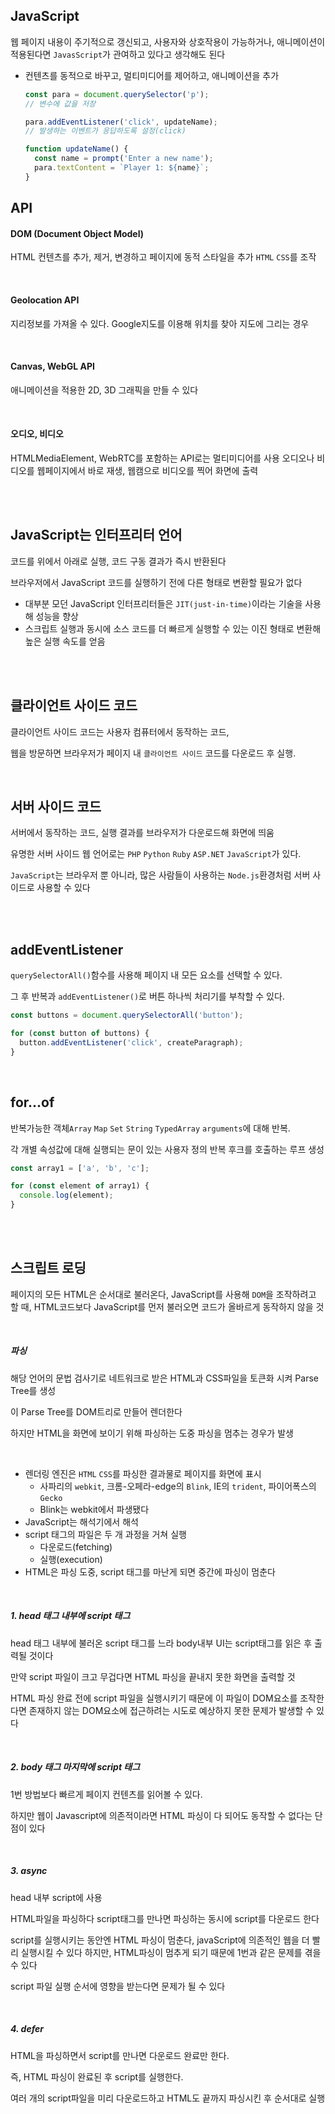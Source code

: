 ## JavaScript

웹 페이지 내용이 주기적으로 갱신되고, 사용자와 상호작용이 가능하거나, 애니메이션이 적용된다면 `JavasScript`가 관여하고 있다고 생각해도 된다

- 컨텐츠를 동적으로 바꾸고, 멀티미디어를 제어하고, 애니메이션을 추가

  ```javascript
  const para = document.querySelector('p');
  // 변수에 값을 저장
  
  para.addEventListener('click', updateName);
  // 발생하는 이벤트가 응답하도록 설정(click)
  
  function updateName() {
    const name = prompt('Enter a new name');
    para.textContent = `Player 1: ${name}`;
  }
  ```



## API

#### DOM (Document Object Model)

HTML 컨텐츠를 추가, 제거, 변경하고 페이지에 동적 스타일을 추가 `HTML` `CSS`를 조작

<br>

#### Geolocation API

지리정보를 가져올 수 있다. Google지도를 이용해 위치를 찾아 지도에 그리는 경우

<br>

#### Canvas, WebGL API

애니메이션을 적용한 2D, 3D 그래픽을 만들 수 있다

<br>

#### 오디오, 비디오

HTMLMediaElement, WebRTC를 포함하는 API로는 멀티미디어를 사용
오디오나 비디오를 웹페이지에서 바로 재생, 웹캠으로 비디오를 찍어 화면에 출력

<br>

<br>

## JavaScript는 인터프리터 언어

코드를 위에서 아래로 실행, 코드 구동 결과가 즉시 반환된다

브라우저에서 JavaScript 코드를 실행하기 전에 다른 형태로 변환할 필요가 없다

- 대부분 모던 JavaScript 인터프리터들은 `JIT(just-in-time)`이라는 기술을 사용해 성능을 향상
- 스크립트 실행과 동시에 소스 코드를 더 빠르게 실행할 수 있는 이진 형태로 변환해 높은 실행 속도를 얻음

<br>

<br>

## 클라이언트 사이드 코드

클라이언트 사이드 코드는 사용자 컴퓨터에서 동작하는 코드, 

웹을 방문하면 브라우저가 페이지 내 `클라이언트 사이드` 코드를 다운로드 후 실행. 

<br>

## 서버 사이드 코드

서버에서 동작하는 코드, 실행 결과를 브라우저가 다운로드해 화면에 띄움

유명한 서버 사이드 웹 언어로는 `PHP` `Python` `Ruby` `ASP.NET` `JavaScript`가 있다.

`JavaScript`는 브라우저 뿐 아니라, 많은 사람들이 사용하는 `Node.js`환경처럼 서버 사이드로 사용할 수 있다 

<br>

<br>

## addEventListener

`querySelectorAll()`함수를 사용해 페이지 내 모든 요소를 선택할 수 있다.

그 후 반복과 `addEventListener()`로 버튼 하나씩 처리기를 부착할 수 있다.

```javascript
const buttons = document.querySelectorAll('button');

for (const button of buttons) {
  button.addEventListener('click', createParagraph);
}
```

<br>

## for...of

반복가능한 객체`Array` `Map` `Set` `String` `TypedArray` `arguments`에 대해 반복.

각 개별 속성값에 대해 실행되는 문이 있는 사용자 정의 반복 후크를 호출하는 루프 생성

```javascript
const array1 = ['a', 'b', 'c'];

for (const element of array1) {
  console.log(element);
}
```

<br>

<br>

## 스크립트 로딩

페이지의 모든 HTML은 순서대로 불러온다, JavaScript를 사용해 `DOM`을 조작하려고 할 때, HTML코드보다 JavaScript를 먼저 불러오면 코드가 올바르게 동작하지 않을 것

<br>

##### 파싱

해당 언어의 문법 검사기로 네트워크로 받은 HTML과 CSS파일을 토큰화 시켜 Parse Tree를 생성

이 Parse Tree를 DOM트리로 만들어 렌더한다

하지만 HTML을 화면에 보이기 위해 파싱하는 도중 파싱을 멈추는 경우가 발생

<br>

- 렌더링 엔진은 `HTML` `CSS`를 파싱한 결과물로 페이지를 화면에 표시
  - 사파리의 `webkit`, 크롬-오페라-edge의 `Blink`, IE의 `trident`, 파이어폭스의 `Gecko`
  - Blink는 webkit에서 파생됐다
- JavaScript는 해석기에서 해석
- script 태그의 파일은 두 개 과정을 거쳐 실행
  - 다운로드(fetching)
  - 실행(execution)
- HTML은 파싱 도중, script 태그를 마난게 되면 중간에 파싱이 멈춘다

<br>

##### 1. head 태그 내부에 script 태그

head 태그 내부에 불러온 script 태그를 느라 body내부 UI는 script태그를 읽은 후 출력될 것이다

만약 script 파일이 크고 무겁다면 HTML 파싱을 끝내지 못한 화면을 출력할 것

HTML 파싱 완료 전에 script 파일을 실행시키기 때문에 이 파일이 DOM요소를 조작한다면 존재하지 않는 DOM요소에 접근하려는 시도로 예상하지 못한 문제가 발생할 수 있다

<br>

##### 2. body 태그 마지막에 script 태그

1번 방법보다 빠르게 페이지 컨텐츠를 읽어볼 수 있다.

하지만 웹이 Javascript에 의존적이라면 HTML 파싱이 다 되어도 동작할 수 없다는 단점이 있다

<br>

##### 3. async

head 내부 script에 사용

HTML파일을 파싱하다 script태그를 만나면 파싱하는 동시에 script를 다운로드 한다

script를 실행시키는 동안엔 HTML 파싱이 멈춘다, javaScript에 의존적인 웹을 더 빨리 실행시킬 수 있다
하지만, HTML파싱이 멈추게 되기 때문에 1번과 같은 문제를 겪을 수 있다

script 파일 실행 순서에 영향을 받는다면 문제가 될 수 있다

<br>

##### 4. defer

HTML을 파싱하면서 script를 만나면 다운로드 완료만 한다.

즉, HTML 파싱이 완료된 후 script를 실행한다.

여러 개의 script파일을 미리 다운로드하고 HTML도 끝까지 파싱시킨 후 순서대로 실행

